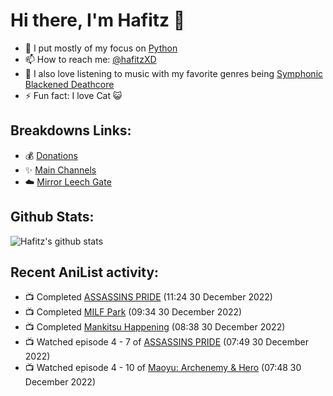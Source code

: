 # Hi there, I'm Hafitz 👋
- 🐍 I put mostly of my focus on [Python](https://python.org)
- 📫 How to reach me: [@hafitzXD](https://t.me/hafitzXD)
- 🎵 I also love listening to music with my favorite genres being [Symphonic Blackened Deathcore](https://youtu.be/qyYmS_iBcy4)
- ⚡ Fun fact: I love Cat 😺

## Breakdowns Links:
- 💰 [Donations](https://t.me/TheBreakdowns/2)
- ✨ [Main Channels](https://t.me/TheBreakdowns)
- ☁️ [Mirror Leech Gate](https://t.me/BreakdownsGate)

## Github Stats:
![Hafitz's github stats](https://github-readme-stats.vercel.app/api?username=breakdowns&show_icons=true&count_private=true&bg_color=00000000&text_color=777)

## Recent AniList activity:
<!-- ANILIST_ACTIVITY:start -->

-   📺 Completed [ASSASSINS PRIDE](https://anilist.co/anime/104722) (11:24 30 December 2022)
-   📺 Completed [MILF Park](https://anilist.co/anime/100288) (09:34 30 December 2022)
-   📺 Completed [Mankitsu Happening](https://anilist.co/anime/21222) (08:38 30 December 2022)
-   📺 Watched episode 4 - 7 of [ASSASSINS PRIDE](https://anilist.co/anime/104722) (07:49 30 December 2022)
-   📺 Watched episode 4 - 10 of [Maoyu: Archenemy & Hero](https://anilist.co/anime/14833) (07:48 30 December 2022)

<!-- ANILIST_ACTIVITY:end -->
